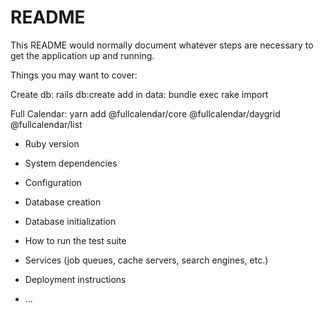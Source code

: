 # README

This README would normally document whatever steps are necessary to get the
application up and running.

Things you may want to cover:

Create db:
rails db:create
add in data: bundle exec rake import

Full Calendar:
yarn add @fullcalendar/core @fullcalendar/daygrid @fullcalendar/list


* Ruby version

* System dependencies

* Configuration

* Database creation

* Database initialization

* How to run the test suite

* Services (job queues, cache servers, search engines, etc.)

* Deployment instructions

* ...

